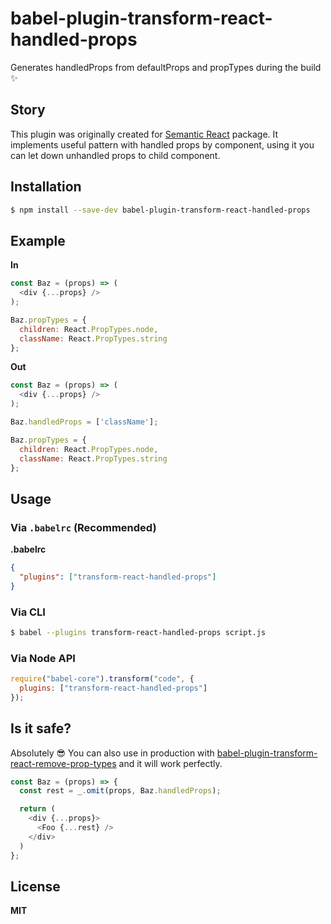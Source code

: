 # babel-plugin-transform-react-handled-props

Generates handledProps from defaultProps and propTypes during the build :sparkles:

## Story

This plugin was originally created for [Semantic React](https://github.com/Semantic-Org/Semantic-UI-React) package.
It implements useful pattern with handled props by component, using it you can let down unhandled props to child component.

## Installation

```sh
$ npm install --save-dev babel-plugin-transform-react-handled-props
```

## Example

**In**

```js
const Baz = (props) => (
  <div {...props} />
);

Baz.propTypes = {
  children: React.PropTypes.node,
  className: React.PropTypes.string
};
```

**Out**

```js
const Baz = (props) => (
  <div {...props} />
);

Baz.handledProps = ['className'];

Baz.propTypes = {
  children: React.PropTypes.node,
  className: React.PropTypes.string
};
```

## Usage

### Via `.babelrc` (Recommended)

**.babelrc**

```json
{
  "plugins": ["transform-react-handled-props"]
}
```

### Via CLI

```sh
$ babel --plugins transform-react-handled-props script.js
```

### Via Node API

```javascript
require("babel-core").transform("code", {
  plugins: ["transform-react-handled-props"]
});
```

## Is it safe?

Absolutely :sunglasses: You can also use in production with [babel-plugin-transform-react-remove-prop-types](https://github.com/oliviertassinari/babel-plugin-transform-react-remove-prop-types) and it will work perfectly.

```js
const Baz = (props) => {
  const rest = _.omit(props, Baz.handledProps);

  return (
    <div {...props}>
      <Foo {...rest} />
    </div>
  )
};
```

## License

**MIT**
